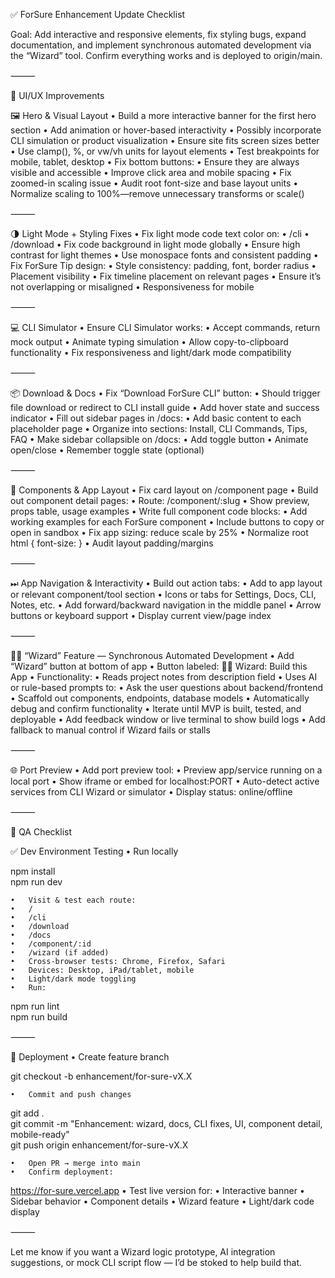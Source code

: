 ✅ ForSure Enhancement Update Checklist

Goal: Add interactive and responsive elements, fix styling bugs, expand documentation, and implement synchronous automated development via the “Wizard” tool. Confirm everything works and is deployed to origin/main.

⸻

🧩 UI/UX Improvements

🖼 Hero & Visual Layout
	•	Build a more interactive banner for the first hero section
	•	Add animation or hover-based interactivity
	•	Possibly incorporate CLI simulation or product visualization
	•	Ensure site fits screen sizes better
	•	Use clamp(), %, or vw/vh units for layout elements
	•	Test breakpoints for mobile, tablet, desktop
	•	Fix bottom buttons:
	•	Ensure they are always visible and accessible
	•	Improve click area and mobile spacing
	•	Fix zoomed-in scaling issue
	•	Audit root font-size and base layout units
	•	Normalize scaling to 100%—remove unnecessary transforms or scale()

⸻

🌗 Light Mode + Styling Fixes
	•	Fix light mode code text color on:
	•	/cli
	•	/download
	•	Fix code background in light mode globally
	•	Ensure high contrast for light themes
	•	Use monospace fonts and consistent padding
	•	Fix ForSure Tip design:
	•	Style consistency: padding, font, border radius
	•	Placement visibility
	•	Fix timeline placement on relevant pages
	•	Ensure it’s not overlapping or misaligned
	•	Responsiveness for mobile

⸻

💻 CLI Simulator
	•	Ensure CLI Simulator works:
	•	Accept commands, return mock output
	•	Animate typing simulation
	•	Allow copy-to-clipboard functionality
	•	Fix responsiveness and light/dark mode compatibility

⸻

📦 Download & Docs
	•	Fix “Download ForSure CLI” button:
	•	Should trigger file download or redirect to CLI install guide
	•	Add hover state and success indicator
	•	Fill out sidebar pages in /docs:
	•	Add basic content to each placeholder page
	•	Organize into sections: Install, CLI Commands, Tips, FAQ
	•	Make sidebar collapsible on /docs:
	•	Add toggle button
	•	Animate open/close
	•	Remember toggle state (optional)

⸻

📐 Components & App Layout
	•	Fix card layout on /component page
	•	Build out component detail pages:
	•	Route: /component/:slug
	•	Show preview, props table, usage examples
	•	Write full component code blocks:
	•	Add working examples for each ForSure component
	•	Include buttons to copy or open in sandbox
	•	Fix app sizing: reduce scale by 25%
	•	Normalize root html { font-size: }
	•	Audit layout padding/margins

⸻

⏭ App Navigation & Interactivity
	•	Build out action tabs:
	•	Add to app layout or relevant component/tool section
	•	Icons or tabs for Settings, Docs, CLI, Notes, etc.
	•	Add forward/backward navigation in the middle panel
	•	Arrow buttons or keyboard support
	•	Display current view/page index

⸻

🧙‍♂️ “Wizard” Feature — Synchronous Automated Development
	•	Add “Wizard” button at bottom of app
	•	Button labeled: 🧙‍♂️ Wizard: Build this App
	•	Functionality:
	•	Reads project notes from description field
	•	Uses AI or rule-based prompts to:
	•	Ask the user questions about backend/frontend
	•	Scaffold out components, endpoints, database models
	•	Automatically debug and confirm functionality
	•	Iterate until MVP is built, tested, and deployable
	•	Add feedback window or live terminal to show build logs
	•	Add fallback to manual control if Wizard fails or stalls

⸻

🌐 Port Preview
	•	Add port preview tool:
	•	Preview app/service running on a local port
	•	Show iframe or embed for localhost:PORT
	•	Auto-detect active services from CLI Wizard or simulator
	•	Display status: online/offline

⸻

🧪 QA Checklist

✅ Dev Environment Testing
	•	Run locally

npm install  
npm run dev  


	•	Visit & test each route:
	•	/
	•	/cli
	•	/download
	•	/docs
	•	/component/:id
	•	/wizard (if added)
	•	Cross-browser tests: Chrome, Firefox, Safari
	•	Devices: Desktop, iPad/tablet, mobile
	•	Light/dark mode toggling
	•	Run:

npm run lint  
npm run build  



⸻

🚀 Deployment
	•	Create feature branch

git checkout -b enhancement/for-sure-vX.X  


	•	Commit and push changes

git add .  
git commit -m "Enhancement: wizard, docs, CLI fixes, UI, component detail, mobile-ready"  
git push origin enhancement/for-sure-vX.X  


	•	Open PR → merge into main
	•	Confirm deployment:
https://for-sure.vercel.app
	•	Test live version for:
	•	Interactive banner
	•	Sidebar behavior
	•	Component details
	•	Wizard feature
	•	Light/dark code display

⸻

Let me know if you want a Wizard logic prototype, AI integration suggestions, or mock CLI script flow — I’d be stoked to help build that.
